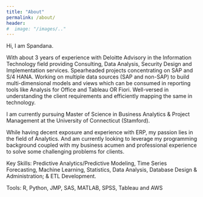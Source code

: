 ```yaml
---
title: "About"
permalink: /about/
header:
#  image: "/images/.."
---
```


Hi, I am Spandana.

With about 3 years of experience with Deloitte Advisory in the Information Technology field providing Consulting, Data Analysis, Security Design and Implementation services. Spearheaded projects concentrating on SAP and S/4 HANA. Working on multiple data sources (SAP and non-SAP) to build multi-dimensional models and views which can be consumed in reporting tools like Analysis for Office and Tableau OR Fiori. Well-versed in understanding the client requirements and efficiently mapping the same in technology.

I am currently pursuing Master of Science in Business Analytics & Project Management at the University of Connecticut (Stamford).

While having decent exposure and experience with ERP, my passion lies in the field of Analytics. And am currently looking to leverage my programming background coupled with my business acumen and professional experience to solve some challenging problems for clients.

Key Skills: Predictive Analytics/Predictive Modeling, Time Series Forecasting, Machine Learning, Statistics, Data Analysis, Database Design & Administration; & ETL Development.

Tools: R, Python, JMP, SAS, MATLAB, SPSS, Tableau and AWS
